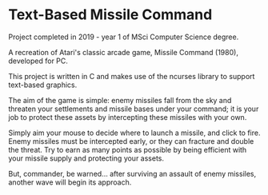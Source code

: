# Text-Based Missile Command
Project completed in 2019 - year 1 of MSci Computer Science degree.

A recreation of Atari's classic arcade game, Missile Command (1980), developed for PC.

This project is written in C and makes use of the ncurses library to support text-based graphics.

The aim of the game is simple: enemy missiles fall from the sky and threaten your settlements and missile bases under your command; it is your job to protect these assets by intercepting these missiles with your own.

Simply aim your mouse to decide where to launch a missile, and click to fire. Enemy missiles must be intercepted early, or they can fracture and double the threat. Try to earn as many points as possible by being efficient with your missile supply and protecting your assets. 

But, commander, be warned... after surviving an assault of enemy missiles, another wave will begin its approach.
